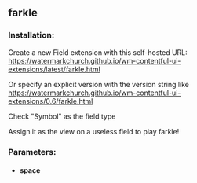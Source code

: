 ## farkle

### Installation:
Create a new Field extension with this self-hosted URL:  
https://watermarkchurch.github.io/wm-contentful-ui-extensions/latest/farkle.html

Or specify an explicit version with the version string like  
https://watermarkchurch.github.io/wm-contentful-ui-extensions/0.6/farkle.html

Check "Symbol" as the field type

Assign it as the view on a useless field to play farkle!

### Parameters:

* #### space
    